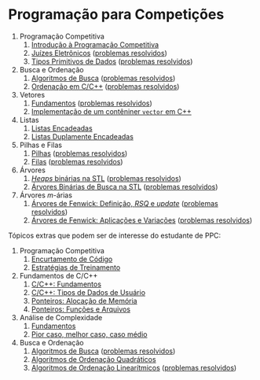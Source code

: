 # Programação para Competições

1. Programação Competitiva
    1. [Introdução à Programação Competitiva](Introducao/slides/introducao_a_programacao_competitiva/introducao_a_programacao_competitiva.pdf)
    1. [Juízes Eletrônicos](Introducao/slides/juizes_eletronicos/juizes_eletronicos.pdf) ([problemas resolvidos](problems/juizes_eletronicos/juizes_eletronicos.pdf))
    1. [Tipos Primitivos de Dados](Introducao/slides/tipos_primitivos/tipos_primitivos.pdf) ([problemas resolvidos](problems/tipos_primitivos/tipos_primitivos.pdf))
1. Busca e Ordenação
    1. [Algoritmos de Busca](Introducao/slides/algoritmos_de_busca/algoritmos_de_busca.pdf) ([problemas resolvidos](problems/algoritmos_de_busca/algoritmos_de_busca.pdf))
    1. [Ordenação em C/C++](slides/ordenacao_em_Cpp/ordenacao_em_Cpp.pdf) ([problemas resolvidos](problems/ordenacao_em_Cpp/ordenacao_em_Cpp.pdf))
1. Vetores
    1. [Fundamentos](Estruturas_de_Dados/slides/vetores_fundamentos/vetores_fundamentos.pdf) ([problemas resolvidos](Estruturas_de_Dados/problems/vetores_fundamentos/vetores_fundamentos.pdf))
    1. [Implementação de um contêniner `vector` em C++](Estruturas_de_Dados/slides/vetores_implementacao/vetores_implementacao.pdf) 
1. Listas
    1. [Listas Encadeadas](Estruturas_de_Dados/slides/LE-1/LE-1.pdf)
    1. [Listas Duplamente Encadeadas](Estruturas_de_Dados/slides/LE-2/LE-2.pdf)
1. Pilhas e Filas
    1. [Pilhas](Estruturas_de_Dados/slides/pilhas/pilhas.pdf) ([problemas resolvidos](problems/pilhas/PF-2.pdf))
    1. [Filas](Estruturas_de_Dados/slides/filas/filas.pdf) ([problemas resolvidos](problems/filas/filas.pdf))
1. Árvores
    1. [_Heaps_ binárias na STL](Estruturas_de_Dados/slides/heaps-stl/heaps-stl.pdf) ([problemas resolvidos](Estruturas_de_Dados/problems/heaps-stl/heaps-stl.pdf))
    1. [Árvores Binárias de Busca na STL](Estruturas_de_Dados/slides/arvore_binaria_de_busca-stl/arvore_binaria_de_busca-stl.pdf) ([problemas resolvidos](Estruturas_de_Dados/problems/arvore_binaria_de_busca-stl/arvore_binaria_de_busca-stl.pdf))
1. Árvores _m_-árias
    1. [Árvores de Fenwick: Definição, _RSQ_ e _update_](Estruturas_de_Dados/slides/fenwick_tree-definicao/fenwick_tree-definicao.pdf) ([problemas resolvidos](Estruturas_de_Dados/problems/fenwick_tree-definicao/fenwick_tree-definicao.pdf))
    1. [Árvores de Fenwick: Aplicações e Variações](Estruturas_de_Dados/slides/fenwick_tree-aplicacoes/fenwick_tree-aplicacoes.pdf) ([problemas resolvidos](Estruturas_de_Dados/problems/fenwick_tree-aplicacoes/fenwick_tree-aplicacoes.pdf))

Tópicos extras que podem ser de interesse do estudante de PPC:

1. Programação Competitiva
    1. [Encurtamento de Código](Introducao/slides/PI-4/PI-4.pdf)
    1. [Estratégias de Treinamento](Introducao/slides/PI-5/PI-5.pdf)
1. Fundamentos de C/C++
    1. [C/C++: Fundamentos](Introducao/slides/RC-1/RC-1.pdf)
    1. [C/C++: Tipos de Dados de Usuário](Introducao/slides/RC-2/RC-2.pdf)
    1. [Ponteiros: Alocação de Memória](Introducao/slides/PT-1/PT-1.pdf)
    1. [Ponteiros: Funções e Arquivos](Introducao/slides/PT-2/PT-2.pdf)
1. Análise de Complexidade
    1. [Fundamentos](Introducao/slides/analise_de_complexidade-fundamentos/analise_de_complexidade-fundamentos.pdf)
    1. [Pior caso, melhor caso, caso médio](Introducao/slides/analise_de_complexidade-calculo/analise_de_complexidade-calculo.pdf)
1. Busca e Ordenação
    1. [Algoritmos de Busca](Introducao/slides/algoritmos_de_busca/algoritmos_de_busca.pdf) ([problemas resolvidos](problems/algoritmos_de_busca/algoritmos_de_busca.pdf))
    1. [Algoritmos de Ordenação Quadráticos](slides/algoritmos_de_ordenacao_quadraticos/algoritmos_de_ordenacao_quadraticos.pdf)
    1. [Algoritmos de Ordenação Linearítmicos](slides/algoritmos_de_ordenacao_linearitmicos/algoritmos_de_ordenacao_linearitmicos.pdf) ([problemas resolvidos](problems/algoritmos_de_ordenacao_linearitmicos/algoritmos_de_ordenacao_linearitmicos.pdf))
